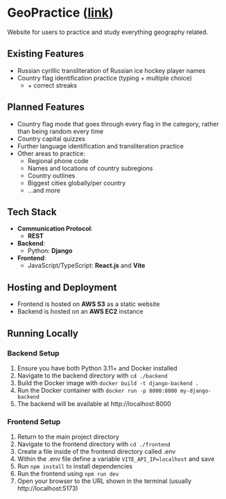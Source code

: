 # GeoPractice ([link](http://geopractice.com.s3-website.us-east-2.amazonaws.com/))
Website for users to practice and study everything geography related.

## Existing Features
- Russian cyrillic transliteration of Russian ice hockey player names
- Country flag identification practice (typing + multiple choice)
  - \+ correct streaks

## Planned Features
- Country flag mode that goes through every flag in the category, rather than being random every time
- Country capital quizzes
- Further language identification and transliteration practice
- Other areas to practice:
  - Regional phone code
  - Names and locations of country subregions
  - Country outlines
  - Biggest cities globally/per country
  - ...and more

## Tech Stack
-   **Communication Protocol**:
    - **REST**
-   **Backend**:
    - Python: **Django**
-   **Frontend**:
    - JavaScript/TypeScript: **React.js** and **Vite**

## Hosting and Deployment
- Frontend is hosted on **AWS S3** as a static website
- Backend is hosted on an **AWS EC2** instance

## Running Locally

### Backend Setup
1. Ensure you have both Python 3.11+ and Docker installed
2. Navigate to the backend directory with `cd ./backend`
3. Build the Docker image with `docker build -t django-backend .`
4. Run the Docker container with `docker run -p 8000:8000 my-django-backend`
5. The backend will be available at http://localhost:8000

### Frontend Setup
1. Return to the main project directory
2. Navigate to the frontend directory with `cd ./frontend`
3. Create a file inside of the frontend directory called .env
4. Within the .env file define a variable `VITE_API_IP=localhost` and save
5. Run `npm install` to install dependencies
6. Run the frontend using `npm run dev`
7. Open your browser to the URL shown in the terminal (usually http://localhost:5173)
